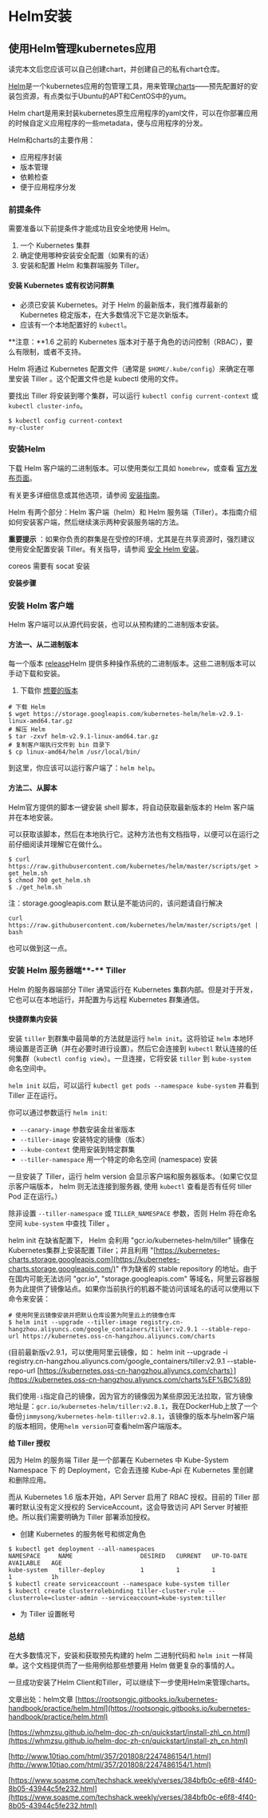 # Helm安装

## 使用Helm管理kubernetes应用 <a id="&#x4F7F;&#x7528;helm&#x7BA1;&#x7406;kubernetes&#x5E94;&#x7528;"></a>

读完本文后您应该可以自己创建chart，并创建自己的私有chart仓库。

[Helm](http://helm.sh/)是一个kubernetes应用的包管理工具，用来管理[charts](https://github.com/kubernetes/charts)——预先配置好的安装包资源，有点类似于Ubuntu的APT和CentOS中的yum。

Helm chart是用来封装kubernetes原生应用程序的yaml文件，可以在你部署应用的时候自定义应用程序的一些metadata，便与应用程序的分发。

Helm和charts的主要作用：

* 应用程序封装
* 版本管理
* 依赖检查
* 便于应用程序分发

### 前提条件 <a id="&#x524D;&#x63D0;&#x6761;&#x4EF6;"></a>

需要准备以下前提条件才能成功且安全地使用 Helm。

1. 一个 Kubernetes 集群
2. 确定使用哪种安装安全配置（如果有的话）
3. 安装和配置 Helm 和集群端服务 Tiller。

#### 安装 Kubernetes 或有权访问群集 <a id="&#x5B89;&#x88C5;-kubernetes-&#x6216;&#x6709;&#x6743;&#x8BBF;&#x95EE;&#x7FA4;&#x96C6;"></a>

* 必须已安装 Kubernetes。对于 Helm 的最新版本，我们推荐最新的 Kubernetes 稳定版本，在大多数情况下它是次新版本。
* 应该有一个本地配置好的 `kubectl`。

**注意：**1.6 之前的 Kubernetes 版本对于基于角色的访问控制（RBAC），要么有限制，或者不支持。

Helm 将通过 Kubernetes 配置文件（通常是 `$HOME/.kube/config`）来确定在哪里安装 Tiller 。这个配置文件也是 kubectl 使用的文件。

要找出 Tiller 将安装到哪个集群，可以运行 `kubectl config current-context` 或 `kubectl cluster-info`。

```text
$ kubectl config current-context 
my-cluster
```

### 安装Helm <a id="&#x5B89;&#x88C5;helm"></a>

下载 Helm 客户端的二进制版本。可以使用类似工具如 `homebrew`，或查看 [官方发布页面](https://github.com/kubernetes/helm/releases)。

有关更多详细信息或其他选项，请参阅 [安装指南](https://whmzsu.github.io/helm-doc-zh-cn/quickstart/install-zh_cn.html)。

Helm 有两个部分：Helm 客户端（helm）和 Helm 服务端（Tiller）。本指南介绍如何安装客户端，然后继续演示两种安装服务端的方法。

**重要提示** ：如果你负责的群集是在受控的环境，尤其是在共享资源时，强烈建议使用安全配置安装 Tiller。有关指导，请参阅 [安全 Helm 安装](https://whmzsu.github.io/helm-doc-zh-cn/quickstart/securing_installation-zh_cn.html)。

 coreos 需要有 socat 安装

**安装步骤**

### 安装 Helm 客户端 <a id="&#x5B89;&#x88C5;-helm-&#x5BA2;&#x6237;&#x7AEF;"></a>

Helm 客户端可以从源代码安装，也可以从预构建的二进制版本安装。

#### 方法一、从二进制版本 <a id="&#x4ECE;&#x4E8C;&#x8FDB;&#x5236;&#x7248;&#x672C;"></a>

每一个版本 [release](https://github.com/kubernetes/helm/releases)Helm 提供多种操作系统的二进制版本。这些二进制版本可以手动下载和安装。

1. 下载你 [想要的版本](https://github.com/kubernetes/helm/releases)

```text
# 下载 Helm
$ wget https://storage.googleapis.com/kubernetes-helm/helm-v2.9.1-linux-amd64.tar.gz
# 解压 Helm
$ tar -zxvf helm-v2.9.1-linux-amd64.tar.gz
# 复制客户端执行文件到 bin 目录下
$ cp linux-amd64/helm /usr/local/bin/
```

到这里，你应该可以运行客户端了：`helm help`。

#### 方法二、从脚本

 Helm官方提供的脚本一键安装 shell 脚本，将自动获取最新版本的 Helm 客户端并在本地安装。

可以获取该脚本，然后在本地执行它。这种方法也有文档指导，以便可以在运行之前仔细阅读并理解它在做什么。

```text
$ curl https://raw.githubusercontent.com/kubernetes/helm/master/scripts/get > get_helm.sh
$ chmod 700 get_helm.sh
$ ./get_helm.sh
```

 注：storage.googleapis.com 默认是不能访问的，该问题请自行解决

```text
curl https://raw.githubusercontent.com/kubernetes/helm/master/scripts/get | bash
```

 也可以做到这一点。

### 安装 Helm 服务器端**-** Tiller <a id="&#x5B89;&#x88C5;-tiller"></a>

Helm 的服务器端部分 Tiller 通常运行在 Kubernetes 集群内部。但是对于开发，它也可以在本地运行，并配置为与远程 Kubernetes 群集通信。

#### 快捷群集内安装 <a id="&#x5FEB;&#x6377;&#x7FA4;&#x96C6;&#x5185;&#x5B89;&#x88C5;"></a>

安装 `tiller` 到群集中最简单的方法就是运行 `helm init`。这将验证 `helm` 本地环境设置是否正确（并在必要时进行设置）。然后它会连接到 `kubectl` 默认连接的任何集群（`kubectl config view`）。一旦连接，它将安装 `tiller` 到 `kube-system` 命名空间中。

`helm init` 以后，可以运行 `kubectl get pods --namespace kube-system` 并看到 Tiller 正在运行。

你可以通过参数运行 `helm init`:

* `--canary-image` 参数安装金丝雀版本
* `--tiller-image` 安装特定的镜像（版本）
* `--kube-context` 使用安装到特定群集
* `--tiller-namespace` 用一个特定的命名空间 \(namespace\) 安装

一旦安装了 Tiller，运行 helm version 会显示客户端和服务器版本。（如果它仅显示客户端版本， helm 则无法连接到服务器, 使用 `kubectl` 查看是否有任何 tiller Pod 正在运行。）

除非设置 `--tiller-namespace` 或 `TILLER_NAMESPACE` 参数，否则 Helm 将在命名空间 `kube-system` 中查找 Tiller 。

  helm init  在缺省配置下， Helm 会利用 "gcr.io/kubernetes-helm/tiller" 镜像在Kubernetes集群上安装配置 Tiller；并且利用 "[https://kubernetes-charts.storage.googleapis.com](https://kubernetes-charts.storage.googleapis.com/)" 作为缺省的 stable repository 的地址。由于在国内可能无法访问 "gcr.io", "storage.googleapis.com" 等域名，阿里云容器服务为此提供了镜像站点。如果你当前执行的机器不能访问该域名的话可以使用以下命令来安装：

```text
# 使用阿里云镜像安装并把默认仓库设置为阿里云上的镜像仓库
$ helm init --upgrade --tiller-image registry.cn-hangzhou.aliyuncs.com/google_containers/tiller:v2.9.1 --stable-repo-url https://kubernetes.oss-cn-hangzhou.aliyuncs.com/charts
```

\(目前最新版v2.9.1，可以使用阿里云镜像，如： helm init --upgrade -i registry.cn-hangzhou.aliyuncs.com/google\_containers/tiller:v2.9.1 --stable-repo-url [https://kubernetes.oss-cn-hangzhou.aliyuncs.com/charts）](https://kubernetes.oss-cn-hangzhou.aliyuncs.com/charts%EF%BC%89)

 我们使用`-i`指定自己的镜像，因为官方的镜像因为某些原因无法拉取，官方镜像地址是：`gcr.io/kubernetes-helm/tiller:v2.8.1`，我在DockerHub上放了一个备份`jimmysong/kubernetes-helm-tiller:v2.8.1`，该镜像的版本与helm客户端的版本相同，使用`helm version`可查看helm客户端版本。

**给 Tiller 授权**

因为 Helm 的服务端 Tiller 是一个部署在 Kubernetes 中 Kube-System Namespace 下 的 Deployment，它会去连接 Kube-Api 在 Kubernetes 里创建和删除应用。

而从 Kubernetes 1.6 版本开始，API Server 启用了 RBAC 授权。目前的 Tiller 部署时默认没有定义授权的 ServiceAccount，这会导致访问 API Server 时被拒绝。所以我们需要明确为 Tiller 部署添加授权。

* 创建 Kubernetes 的服务帐号和绑定角色

```text
$ kubectl get deployment --all-namespaces
NAMESPACE     NAME                   DESIRED   CURRENT   UP-TO-DATE   AVAILABLE   AGE
kube-system   tiller-deploy          1         1         1            1           1h
$ kubectl create serviceaccount --namespace kube-system tiller
$ kubectl create clusterrolebinding tiller-cluster-rule --clusterrole=cluster-admin --serviceaccount=kube-system:tiller
```

* 为 Tiller 设置帐号

### 总结 <a id="&#x603B;&#x7ED3;"></a>

在大多数情况下，安装和获取预先构建的 helm 二进制代码和 `helm init` 一样简单。这个文档提供而了一些用例给那些想要用 Helm 做更复杂的事情的人。

一旦成功安装了Helm Client和Tiller，可以继续下一步使用Helm来管理charts。

文章出处：helm文章 [https://rootsongjc.gitbooks.io/kubernetes-handbook/practice/helm.html](https://rootsongjc.gitbooks.io/kubernetes-handbook/practice/helm.html)

[https://whmzsu.github.io/helm-doc-zh-cn/quickstart/install-zh\_cn.html](https://whmzsu.github.io/helm-doc-zh-cn/quickstart/install-zh_cn.html)

[http://www.10tiao.com/html/357/201808/2247486154/1.html](http://www.10tiao.com/html/357/201808/2247486154/1.html)

[https://www.soasme.com/techshack.weekly/verses/384bfb0c-e6f8-4f40-8b05-43944c5fe232.html](https://www.soasme.com/techshack.weekly/verses/384bfb0c-e6f8-4f40-8b05-43944c5fe232.html)



